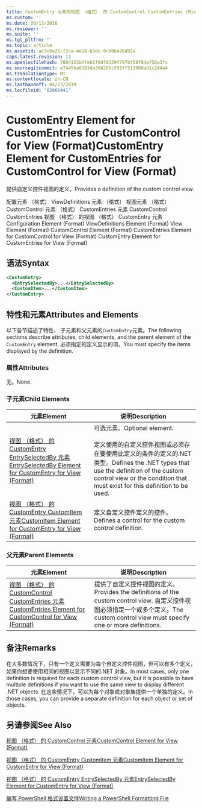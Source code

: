 ```yaml
---
title: CustomEntry 元素的视图 （格式） 的 CustomControl CustomEntries |Microsoft Docs
ms.custom: ''
ms.date: 09/13/2016
ms.reviewer: ''
ms.suite: ''
ms.tgt_pltfrm: ''
ms.topic: article
ms.assetid: ac3c0a25-f2ca-4e28-b3dc-9cb06a76d92a
caps.latest.revision: 11
ms.openlocfilehash: 7804155bffeb1f0df8339f797bf59f8def56a3fc
ms.sourcegitcommit: e7445ba8203da304286c591ff513900ad1c244a4
ms.translationtype: MT
ms.contentlocale: zh-CN
ms.lasthandoff: 04/23/2019
ms.locfileid: "62066441"
---
```

# <a name="customentry-element-for-customentries-for-customcontrol-for-view-format"></a><span data-ttu-id="36c01-102">CustomEntry Element for CustomEntries for CustomControl for View (Format)</span><span class="sxs-lookup"><span data-stu-id="36c01-102">CustomEntry Element for CustomEntries for CustomControl for View (Format)</span></span>

<span data-ttu-id="36c01-103">提供自定义控件视图的定义。</span><span class="sxs-lookup"><span data-stu-id="36c01-103">Provides a definition of the custom control view.</span></span>

<span data-ttu-id="36c01-104">配置元素 （格式） ViewDefinitions 元素 （格式） 视图元素 （格式） CustomControl 元素 （格式） CustomEntries 元素 CustomControl CustomEntries 视图 （格式） 的视图 （格式） CustomEntry 元素</span><span class="sxs-lookup"><span data-stu-id="36c01-104">Configuration Element (Format) ViewDefinitions Element (Format) View Element (Format) CustomControl Element (Format) CustomEntries Element for CustomControl for View (Format) CustomEntry Element for CustomEntries for View (Format)</span></span>

## <a name="syntax"></a><span data-ttu-id="36c01-105">语法</span><span class="sxs-lookup"><span data-stu-id="36c01-105">Syntax</span></span>

```xml
<CustomEntry>
  <EntrySelectedBy>...</EntrySelectedBy>
  <CustomItem>...</CustomItem>
</CustomEntry>
```

## <a name="attributes-and-elements"></a><span data-ttu-id="36c01-106">特性和元素</span><span class="sxs-lookup"><span data-stu-id="36c01-106">Attributes and Elements</span></span>

<span data-ttu-id="36c01-107">以下各节描述了特性、 子元素和父元素的`CustomEntry`元素。</span><span class="sxs-lookup"><span data-stu-id="36c01-107">The following sections describe attributes, child elements, and the parent element of the `CustomEntry` element.</span></span> <span data-ttu-id="36c01-108">必须指定的定义显示的项。</span><span class="sxs-lookup"><span data-stu-id="36c01-108">You must specify the items displayed by the definition.</span></span>

### <a name="attributes"></a><span data-ttu-id="36c01-109">属性</span><span class="sxs-lookup"><span data-stu-id="36c01-109">Attributes</span></span>

<span data-ttu-id="36c01-110">无。</span><span class="sxs-lookup"><span data-stu-id="36c01-110">None.</span></span>

### <a name="child-elements"></a><span data-ttu-id="36c01-111">子元素</span><span class="sxs-lookup"><span data-stu-id="36c01-111">Child Elements</span></span>

|<span data-ttu-id="36c01-112">元素</span><span class="sxs-lookup"><span data-stu-id="36c01-112">Element</span></span>|<span data-ttu-id="36c01-113">说明</span><span class="sxs-lookup"><span data-stu-id="36c01-113">Description</span></span>|
|-------------|-----------------|
|[<span data-ttu-id="36c01-114">视图 （格式） 的 CustomEntry EntrySelectedBy 元素</span><span class="sxs-lookup"><span data-stu-id="36c01-114">EntrySelectedBy Element for CustomEntry for View (Format)</span></span>](./entryselectedby-element-for-customentry-for-customcontrol-for-view-format.md)|<span data-ttu-id="36c01-115">可选元素。</span><span class="sxs-lookup"><span data-stu-id="36c01-115">Optional element.</span></span><br /><br /> <span data-ttu-id="36c01-116">定义使用的自定义控件视图或必须存在要使用此定义的条件的定义的.NET 类型。</span><span class="sxs-lookup"><span data-stu-id="36c01-116">Defines the .NET types that use the definition of the custom control view or the condition that must exist for this definition to be used.</span></span>|
|[<span data-ttu-id="36c01-117">视图 （格式） 的 CustomEntry CustomItem 元素</span><span class="sxs-lookup"><span data-stu-id="36c01-117">CustomItem Element for CustomEntry for View (Format)</span></span>](./customitem-element-for-customentry-for-customcontrol-for-view-format.md)|<span data-ttu-id="36c01-118">定义自定义控件定义的控件。</span><span class="sxs-lookup"><span data-stu-id="36c01-118">Defines a control for the custom control definition.</span></span>|

### <a name="parent-elements"></a><span data-ttu-id="36c01-119">父元素</span><span class="sxs-lookup"><span data-stu-id="36c01-119">Parent Elements</span></span>

|<span data-ttu-id="36c01-120">元素</span><span class="sxs-lookup"><span data-stu-id="36c01-120">Element</span></span>|<span data-ttu-id="36c01-121">说明</span><span class="sxs-lookup"><span data-stu-id="36c01-121">Description</span></span>|
|-------------|-----------------|
|[<span data-ttu-id="36c01-122">视图 （格式） 的 CustomControl CustomEntries 元素</span><span class="sxs-lookup"><span data-stu-id="36c01-122">CustomEntries Element for CustomControl for View (Format)</span></span>](./customentries-element-for-customcontrol-for-view-format.md)|<span data-ttu-id="36c01-123">提供了自定义控件视图的定义。</span><span class="sxs-lookup"><span data-stu-id="36c01-123">Provides the definitions of the custom control view.</span></span> <span data-ttu-id="36c01-124">自定义控件视图必须指定一个或多个定义。</span><span class="sxs-lookup"><span data-stu-id="36c01-124">The custom control view must specify one or more definitions.</span></span>|

## <a name="remarks"></a><span data-ttu-id="36c01-125">备注</span><span class="sxs-lookup"><span data-stu-id="36c01-125">Remarks</span></span>

<span data-ttu-id="36c01-126">在大多数情况下，只有一个定义需要为每个自定义控件视图，但可以有多个定义，如果你想要使用相同的视图以显示不同的.NET 对象。</span><span class="sxs-lookup"><span data-stu-id="36c01-126">In most cases, only one definition is required for each custom control view, but it is possible to have multiple definitions if you want to use the same view to display different .NET objects.</span></span> <span data-ttu-id="36c01-127">在这些情况下，可以为每个对象或对象集提供一个单独的定义。</span><span class="sxs-lookup"><span data-stu-id="36c01-127">In those cases, you can provide a separate definition for each object or set of objects.</span></span>

## <a name="see-also"></a><span data-ttu-id="36c01-128">另请参阅</span><span class="sxs-lookup"><span data-stu-id="36c01-128">See Also</span></span>

[<span data-ttu-id="36c01-129">视图 （格式） 的 CustomControl 元素</span><span class="sxs-lookup"><span data-stu-id="36c01-129">CustomControl Element for View (Format)</span></span>](./customcontrol-element-for-view-format.md)

[<span data-ttu-id="36c01-130">视图 （格式） 的 CustomEntry CustomItem 元素</span><span class="sxs-lookup"><span data-stu-id="36c01-130">CustomItem Element for CustomEntry for View (Format)</span></span>](./customitem-element-for-customentry-for-customcontrol-for-view-format.md)

[<span data-ttu-id="36c01-131">视图 （格式） 的 CustomEntry EntrySelectedBy 元素</span><span class="sxs-lookup"><span data-stu-id="36c01-131">EntrySelectedBy Element for CustomEntry for View (Format)</span></span>](./entryselectedby-element-for-customentry-for-customcontrol-for-view-format.md)

[<span data-ttu-id="36c01-132">编写 PowerShell 格式设置文件</span><span class="sxs-lookup"><span data-stu-id="36c01-132">Writing a PowerShell Formatting File</span></span>](./writing-a-powershell-formatting-file.md)
